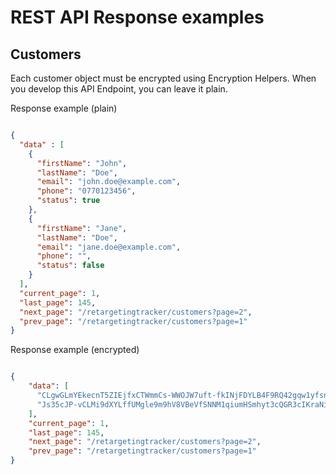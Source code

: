 # REST API Response examples

## Customers



Each customer object must be encrypted using Encryption Helpers. When you develop this API Endpoint, you can leave it plain.

Response example (plain)

```json

{
  "data" : [
    {
      "firstName": "John",
      "lastName": "Doe",
      "email": "john.doe@example.com",
      "phone": "0770123456",
      "status": true
    },
    {
      "firstName": "Jane",
      "lastName": "Doe",
      "email": "jane.doe@example.com",
      "phone": "",
      "status": false
    }
  ],
  "current_page": 1,
  "last_page": 145,
  "next_page": "/retargetingtracker/customers?page=2",
  "prev_page": "/retargetingtracker/customers?page=1"
}

```

Response example (encrypted)

```json

{
    "data": [
      "CLgwGLmYEkecnT5ZIEjfxCTWmmCs-WWOJW7uft-fkINjFDYLB4F9RQ42gqw1yfsnWumg6I2XlXQ2oCO3b29pFY7f5-2XceCXsAto51RMA2alKFIPgMz59Tv0iYSppw7BETH-9PnEv3eS8ZCNseaPcKiL6RQNcpyJ2kSpTLBJFdk",
      "Js35cJP-vCLMi9dXYLffUMgle9m9hV8VBeVfSNNM1qiumHSmhyt3cQGR3cIKraNijP3sm4GtkXDr0XBMC29G9k05oGhtfPmEoYAFEjhGwikEHMsWCWo1luew7rpEeEh2VTT9JKmsz_z-eowe97TRPw"
    ],
    "current_page": 1,
    "last_page": 145,
    "next_page": "/retargetingtracker/customers?page=2",
    "prev_page": "/retargetingtracker/customers?page=1"
}

```
